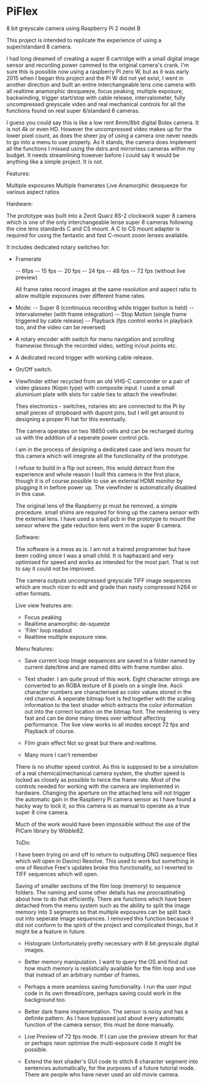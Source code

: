 # PiFlex
8 bit greyscale camera using Raspberry Pi 2 model B

This project is intended to replicate the experience of using a super/standard 8 camera.

I had long dreamed of creating a super 8 cartridge with a small digital image sensor and recording power cammed to the original camera's crank. I'm sure this is possible now using a raspberry Pi zero W, but as it was early 2015 when I began this project and the Pi W did not yet exist, I went in another direction and built an entire interchangeable lens cine camera with all realtime anamorphic desqueeze, focus peaking, multiple exposure, backwinding, trigger start/stop with cable release, intervalometer, fully uncompressed greyscale video and real mechanical controls for all the functions found on real super 8/standard 8 cameras. 

I guess you could say this is like a low rent 8mm/8bit digital Bolex camera. It is not 4k or even HD. However the uncompressed video makes up for the lower pixel count, as does the sheer joy of using a camera one never needs to go into a menu to use properly. As it stands, the camera does implement all the functions I missed using the dslrs and mirrorless cameras within my budget. It needs streamlining however before I could say it would be anything like a simple project. It is not.



Features:

Multiple exposures
Multiple framerates
Live Anamorphic desqueeze for various aspect ratios

Hardware:

The prototype was built into a Zenit Quarz 8S-2 clockwork super 8 camera which is one of the only interchangeable lense 
super 8 cameras following the cine lens standards C and CS mount. A C to CS mount adapter is required for using the fantastic and fast C-mount zoom lenses available. 

It includes dedicated rotary switches for:
- Framerate

  -- 6fps
  -- 15 fps
  -- 20 fps
  -- 24 fps
  -- 48 fps
  -- 72 fps (without live preview)
  
  All frame rates record images at the same resolution and aspect ratio to allow multiple exposures 
  over different frame rates.
  
- Mode:
  -- Super 8 (continuous recording while trigger button is held)
  -- Intervalometer (with frame integration)
  -- Stop Motion (single frame triggered by cable release)
  -- Playback (fps control works in playback too, and the video can be reversed)
  
- A rotary encoder with switch for menu navigation and scrolling framewise through the recorded video, setting in/out points etc.

- A dedicated record trigger with working cable release.
  
- On/Off switch.

- Viewfinder either recycled from an old VHS-C camcorder or a pair of video glasses (Kopin type) with composite input.
  I used a small aluminium plate with slots for cable ties to attach the viewfinder.
  
  Thes electronics - switches, rotaries etc are connected to the Pi by small pieces of stripboard with dupont pins, but I will get around to designing a proper Pi hat for this eventually.
  
  The camera operates on two 18650 cells and can be recharged during us with the addition of a seperate power control pcb.
  
  I am in the process of designing a dedicated case and lens mount for this camera which will integrate all the functionality of the prototype.
  
  I refuse to build in a flip out screen, this would detract from the experience and whole reason I built this camera in the first place, though it is of course possible to use an external HDMI monitor by plugging it in before power up. The viewfinder is automatically disabled in this case.
  
  The original lens of the Raspberry pi must be removed, a simple procedure. small shims are required for lining up the camera sensor with the external lens. I have used a small pcb in the prototype to mount the sensor where the gate reduction lens went in the super 8 camera.
  
  Software:
  
  The software is a mess as is. I am not a trained programmer but have been coding since I was a small child. It is haphazard and very optimised for speed and works as intended for the most part. That is not to say it could not be improved.
  
  The camera outputs uncompressed greyscale TIFF image sequences which are much nicer to edit and grade than nasty compressed h264 or other formats. 
  
  Live view features are:
  
   - Focus peaking
   - Realtime anamorphic de-squeeze
   - 'Film' loop readout
   - Realtime multiple exposure view.
   
   Menu features:
   
   - Save current loop
    Image sequences are saved in a folder named by current date/time and are named ditto with frame number also.
   
   - Text shader. 
    I am quite proud of this work. Eight character strings are converted to an RGBA texture of 8 pixels on a single line. Ascii character numbers are characterised as color values stored in the red channel. A seperate bitmap font is fed together with the scaling information to the text shader which extracts the color information out into the correct location on the bitmap font. The rendering is very fast and can be done many times over without affecting performance. The live view works in all modes except 72 fps and Playback of course. 
    
    - Film grain effect
      Not so great but there and realtime.
    
    - Many more I can't remember
    
   
   There is no shutter speed control. As this is supposed to be a simulation of a real chemical/mechanical camera system, the shutter speed is locked as closely as possible to twice the frame rate.
   Most of the controls needed for working with the camera are implemented in hardware. 
   Changing the aperture on the attached lens will not trigger the automatic gain in the Raspberry Pi camera sensor as I have found a hacky way to lock it, so this camera is as manual to operate as a true super 8 cine camera.
   
   Much of the work would have been impossible without the use of the PiCam library by Wibble82. 
   
   ToDo:
   
   I have been trying on and off to return to outputting DNG sequence files which will open in Davinci Resolve. This used to work but something in one of Resolve Free's updates broke this functionality, so I reverted to TIFF sequences which will open.
   
   Saving of smaller sections of the film loop (memory) to sequence folders. The naming and some other details has me procrastinating about how to do that efficiently.
   There are functions which have been detached from the menu system such as the ability to split the image memory into 3 segments so that multiple exposures can be split back out into seperate image sequences. I removed this function because it did not conform to the spirit of the project and complicated things, but it might be a feature in future.
   
   - Histogram
    Unfortunately pretty necessary with 8 bit greyscale digital images.
    
   - Better memory manipulation. I want to query the OS and find out how much memory is realistically available for the film loop and use that instead of an arbitrary number of frames.
   
   - Perhaps a more seamless saving functionality. I run the user input code in its own thread/core, perhaps saving could work in the background too.
   
   - Better dark frame implementation. The sensor is noisy and has a definite pattern. As I have bypassed just about every automatic function of the camera sensor, this must be done manually.
   
   - Live Preview of 72 fps mode. If I can use the preview stream for that or perhaps neon optimise the multi-exposure code it might be possible.
   
   - Extend the text shader's GUI code to stitch 8 character segment into sentences automatically, for the purposes of a future tutorial mode. There are people who have never used an old movie camera.
   
   
   
   
    
   
   
   
   
   
   
  
  
  
  
  

